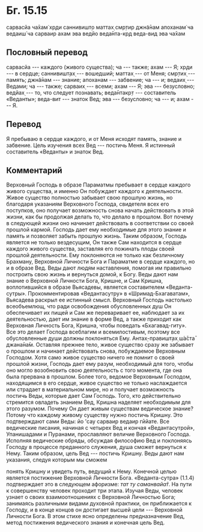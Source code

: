 # Бг. 15.15
сарвасйа ча̄хам̇ хр̣ди саннивишт̣о
маттах̣ смр̣тир джн̃а̄нам апоханам̇ ча
ведаиш́ ча сарваир ахам эва ведйо
веда̄нта-кр̣д веда-вид эва ча̄хам
## Пословный перевод

сарвасйа --- каждого (живого существа); ча --- также; ахам --- Я; хр̣ди
--- в сердце; саннивишт̣ах̣ --- вошедший; маттах̣ --- от Меня; смр̣тих̣ ---
память; джн̃а̄нам --- знание; апоханам --- забвение; ча --- и; ведаих̣ ---
Ведами; ча --- также; сарваих̣ --- всеми; ахам --- Я; эва --- безусловно;
ведйах̣ --- то, что следует познавать; веда̄нтакр̣т --- составитель
«Веданты»; веда-вит --- знаток Вед; эва --- безусловно; ча --- и; ахам
--- Я.

## Перевод

Я пребываю в сердце каждого, и от Меня исходят память, знание и
забвение. Цель изучения всех Вед --- постичь Меня. Я истинный
составитель «Веданты» и знаток Вед.

## Комментарий

Верховный Господь в образе Параматмы пребывает в сердце каждого живого
существа, и именно Он побуждает каждого к деятельности. Живое существо
полностью забывает свою прошлую жизнь, но благодаря указаниям Верховного
Господа, свидетеля всех его поступков, оно получает возможность снова
начать действовать в этой жизни, как бы продолжая делать то, что делало
в прошлом. Вот почему в следующей жизни оно начинает действовать в
соответствии со своей прошлой кармой. Господь дает ему необходимые для
этого знание и память и позволяет забыть прошлую жизнь. Таким образом,
Господь является не только вездесущим, Он также Сам находится в сердце
каждого живого существа, заставляя его пожинать плоды своей прошлой
деятельности. Ему поклоняются не только как безличному Брахману,
Верховной Личности Бога и Параматме в сердце каждого, но и в образе Вед.
Веды дают людям наставления, помогая им правильно построить свою жизнь и
вернуться домой, к Богу. Веды дают нам знание о Верховной Личности Бога,
Кришне, и Сам Кришна, воплотившийся в образе Вьясадевы, является
составителем «Веданта-сутры». Прокомментировав «Ведантасутру» в
«Шримад-Бхагаватам», Вьясадева раскрыл ее истинный смысл. Верховный
Господь настолько всеобъемлющ, что ради освобождения обусловленных душ
Он обеспечивает их пищей и Сам же переваривает ее, наблюдает за их
деятельностью, дает им знание в форме Вед, а также приходит как
Верховная Личность Бога, Кришна, чтобы поведать «Бхагавад-гиту». Все это
делает Господа всеблагим и всемилостивым, поэтому все обусловленные души
должны поклоняться Ему. Антах̣-правишт̣ах̣ ш́а̄ста̄ джана̄на̄м. Оставляя прежнее
тело, живое существо сразу же забывает о прошлом и начинает действовать
снова, побуждаемое Верховным Господом. Хотя само живое существо ничего
не помнит о своей прошлой жизни, Господь дает ему разум, необходимый для
того, чтобы оно могло возобновить свою деятельность с того момента, где
она была прервана в прошлом. Более того, ведомое Верховным Господом,
находящимся в его сердце, живое существо не только наслаждается или
страдает в материальном мире, но и получает возможность постичь Веды,
которые дает Сам Господь. Того, кто действительно стремится овладеть
знанием Вед, Кришна наделяет необходимым для этого разумом. Почему Он
дает живым существам ведическое знание? Потому что каждому живому
существу нужно постичь Кришну. Это подтверждают сами Веды: йо 'сау
сарваир ведаир гӣйате. Все ведические писания, начиная с четырех Вед и
кончая «Ведантасутрой», Упанишадами и Пуранами, прославляют величие
Верховного Господа. Исполняя ведические обряды, обсуждая философию Вед и
поклоняясь Господу в процессе преданного служения, душа сможет вернуться
к Нему. Таким образом, цель Вед --- постичь Кришну. Веды дают нам
указания, следуя которым мы сможем

понять Кришну и увидеть путь, ведущий к Нему. Конечной целью является
постижение Верховной Личности Бога. «Веданта-сутра» (1.1.4) подтверждает
это в следующем афоризме: *тат ту саманвайа̄т*. На пути к совершенству
человек проходит три этапа. Изучая Веды, человек узнает о своих
взаимоотношениях с Верховной Личностью Бога; занимаясь различными видами
духовной практики, он приближается к Господу, и в конце концов он
достигает высшей цели --- Верховной Личности Бога. В этом стихе ясно
определены предназначение Вед, метод постижения ведического знания и
конечная цель Вед.
